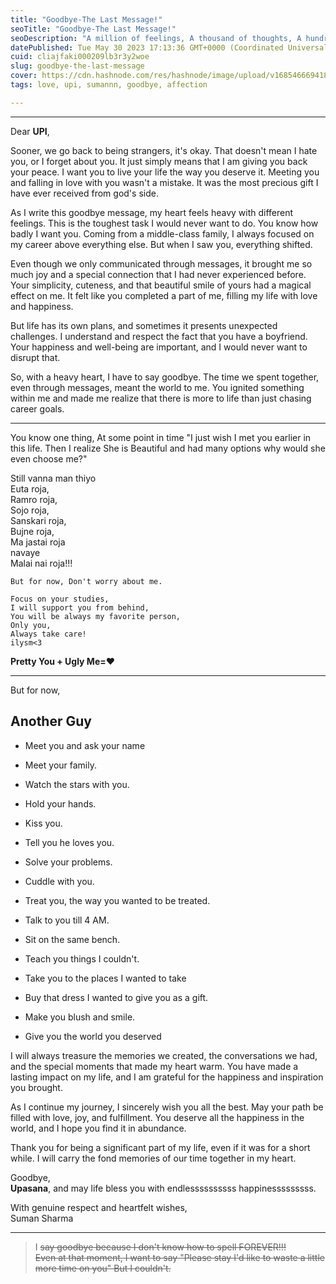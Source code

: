 ```yaml
---
title: "Goodbye-The Last Message!"
seoTitle: "Goodbye-The Last Message!"
seoDescription: "A million of feelings, A thousand of thoughts, A hundred of memories. All for one person💚"
datePublished: Tue May 30 2023 17:13:36 GMT+0000 (Coordinated Universal Time)
cuid: cliajfaki000209lb3r3y2woe
slug: goodbye-the-last-message
cover: https://cdn.hashnode.com/res/hashnode/image/upload/v1685466694183/418fb6cf-2f0b-4948-9acd-f3dbcf2bbd9d.png
tags: love, upi, sumannn, goodbye, affection

---
```


---

Dear **UPI**,

Sooner, we go back to being strangers, it's okay. That doesn't mean I hate you, or I forget about you. It just simply means that I am giving you back your peace. I want you to live your life the way you deserve it. Meeting you and falling in love with you wasn't a mistake. It was the most precious gift I have ever received from god's side.

As I write this goodbye message, my heart feels heavy with different feelings. This is the toughest task I would never want to do. You know how badly I want you. Coming from a middle-class family, I always focused on my career above everything else. But when I saw you, everything shifted.

Even though we only communicated through messages, it brought me so much joy and a special connection that I had never experienced before. Your simplicity, cuteness, and that beautiful smile of yours had a magical effect on me. It felt like you completed a part of me, filling my life with love and happiness.

But life has its own plans, and sometimes it presents unexpected challenges. I understand and respect the fact that you have a boyfriend. Your happiness and well-being are important, and I would never want to disrupt that.

So, with a heavy heart, I have to say goodbye. The time we spent together, even through messages, meant the world to me. You ignited something within me and made me realize that there is more to life than just chasing career goals.

---

You know one thing, At some point in time "I just wish I met you earlier in this life. Then I realize She is Beautiful and had many options why would she even choose me?"

Still vanna man thiyo  
Euta roja,  
Ramro roja,  
Sojo roja,  
Sanskari roja,  
Bujne roja,  
Ma jastai roja  
navaye  
Malai nai roja!!!

`But for now, Don't worry about me.`

`Focus on your studies,`  
`I will support you from behind,`  
`You will be always my favorite person,`  
`Only you,`  
`Always take care!`  
`ilysm<3`

**Pretty You + Ugly Me=❤️**

---

But for now,

## Another Guy

* Meet you and ask your name
    
* Meet your family.
    
* Watch the stars with you.
    
* Hold your hands.
    
* Kiss you.
    
* Tell you he loves you.
    
* Solve your problems.
    
* Cuddle with you.
    
* Treat you, the way you wanted to be treated.
    
* Talk to you till 4 AM.
    
* Sit on the same bench.
    
* Teach you things I couldn't.
    
* Take you to the places I wanted to take
    
* Buy that dress I wanted to give you as a gift.
    
* Make you blush and smile.
    
* Give you the world you deserved
    

I will always treasure the memories we created, the conversations we had, and the special moments that made my heart warm. You have made a lasting impact on my life, and I am grateful for the happiness and inspiration you brought.

As I continue my journey, I sincerely wish you all the best. May your path be filled with love, joy, and fulfillment. You deserve all the happiness in the world, and I hope you find it in abundance.

Thank you for being a significant part of my life, even if it was for a short while. I will carry the fond memories of our time together in my heart.

Goodbye,  
**Upasana**, and may life bless you with endlessssssssss happinesssssssss.

With genuine respect and heartfelt wishes,  
Suman Sharma

---

> I <s>say goodbye because I don't know how to spell FOREVER!!!<br>Even at that moment, I want to say "Please stay I'd like to waste a little more time on you" But I couldn't.</s>